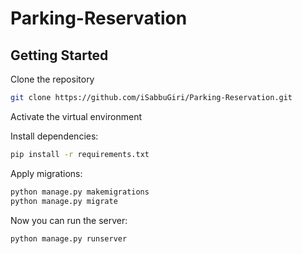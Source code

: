 # Parking-Reservation



## Getting Started

Clone the repository

```bash
git clone https://github.com/iSabbuGiri/Parking-Reservation.git
```
Activate the virtual environment

Install dependencies:
```bash
pip install -r requirements.txt
```

Apply migrations:
```bash
python manage.py makemigrations
python manage.py migrate
```
Now you can run the server:
```bash
python manage.py runserver
```

